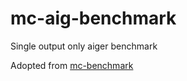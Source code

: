 # mc-aig-benchmark

Single output only aiger benchmark

Adopted from [mc-benchmark](https://github.com/gipsyh/mc-benchmark)
